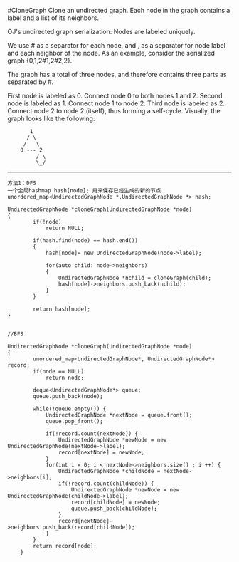 #CloneGraph
Clone an undirected graph. Each node in the graph contains a label and a list of its neighbors.


OJ's undirected graph serialization:
Nodes are labeled uniquely.

We use # as a separator for each node, and , as a separator for node label and each neighbor of the node.
As an example, consider the serialized graph {0,1,2#1,2#2,2}.

The graph has a total of three nodes, and therefore contains three parts as separated by #.

First node is labeled as 0. Connect node 0 to both nodes 1 and 2.
Second node is labeled as 1. Connect node 1 to node 2.
Third node is labeled as 2. Connect node 2 to node 2 (itself), thus forming a self-cycle.
Visually, the graph looks like the following:
```
       1
      / \
     /   \
    0 --- 2
         / \
         \_/
```


---

```
方法1：DFS
一个全局hashmap hash[node]; 用来保存已经生成的新的节点
unordered_map<UndirectedGraphNode *,UndirectedGraphNode *> hash;
    
UndirectedGraphNode *cloneGraph(UndirectedGraphNode *node)
{
        if(!node)
            return NULL;
        
        if(hash.find(node) == hash.end())
        {
            hash[node]= new UndirectedGraphNode(node->label);
            
            for(auto child: node->neighbors)
            {
                UndirectedGraphNode *nchild = cloneGraph(child);
                hash[node]->neighbors.push_back(nchild);
            }
        }
        
        return hash[node];
}


//BFS

UndirectedGraphNode *cloneGraph(UndirectedGraphNode *node)
{
        unordered_map<UndirectedGraphNode*, UndirectedGraphNode*> record;
        if(node == NULL)
            return node;
 
        deque<UndirectedGraphNode*> queue;
        queue.push_back(node);
 
        while(!queue.empty()) {
            UndirectedGraphNode *nextNode = queue.front();
            queue.pop_front();
 
            if(!record.count(nextNode)) {
                UndirectedGraphNode *newNode = new UndirectedGraphNode(nextNode->label);
                record[nextNode] = newNode;
            }
            for(int i = 0; i < nextNode->neighbors.size() ; i ++) {
                UndirectedGraphNode *childNode = nextNode->neighbors[i];
                if(!record.count(childNode)) {
                    UndirectedGraphNode *newNode = new UndirectedGraphNode(childNode->label);
                    record[childNode] = newNode;
                    queue.push_back(childNode);
                }
                record[nextNode]->neighbors.push_back(record[childNode]);
            }
        }
        return record[node];
    }
```